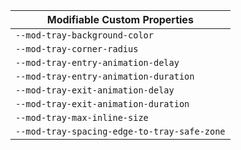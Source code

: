 | Modifiable Custom Properties |
| --- |
| `--mod-tray-background-color` |
| `--mod-tray-corner-radius` |
| `--mod-tray-entry-animation-delay` |
| `--mod-tray-entry-animation-duration` |
| `--mod-tray-exit-animation-delay` |
| `--mod-tray-exit-animation-duration` |
| `--mod-tray-max-inline-size` |
| `--mod-tray-spacing-edge-to-tray-safe-zone` |